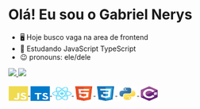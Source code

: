 # Olá! Eu sou o Gabriel Nerys

- 🖥️ Hoje busco vaga na area de frontend
- 🌵 Estudando JavaScript TypeScript
- 😉 pronouns: ele/dele

<div>
    <a href="https://github.com/gabriel-nerys">
    <img height="180em" src="https://github-readme-stats.vercel.app/api?username=gabriel-nerys&show_icons=true&theme=dark&include_all_commits=true&count_private=true"/>
    <img height="180em" src="https://github-readme-stats.vercel.app/api/top-langs/?username=gabriel-nerys&layout=compact&langs_count=16&theme=dark"/>
</div>

<div style="display: inline_block"><br>
	    <img align="center" height="30" width="40" src="https://raw.githubusercontent.com/devicons/devicon/master/icons/javascript/javascript-plain.svg" />
        <img align="center" height="30" width="40" src="https://raw.githubusercontent.com/devicons/devicon/master/icons/typescript/typescript-plain.svg" />        
        <img align="center" height="30" width="40" src="https://raw.githubusercontent.com/devicons/devicon/master/icons/react/react-original.svg" />        
        <img align="center" height="30" width="40" src="https://raw.githubusercontent.com/devicons/devicon/master/icons/html5/html5-original.svg" />        
        <img align="center" height="30" width="40" src="https://raw.githubusercontent.com/devicons/devicon/master/icons/css3/css3-original.svg" />        
        <img align="center" height="30" width="40" src="https://raw.githubusercontent.com/devicons/devicon/master/icons/python/python-original.svg" />        
        <img align="center" height="30" width="40" src="https://raw.githubusercontent.com/devicons/devicon/master/icons/csharp/csharp-original.svg" />                                
</div>